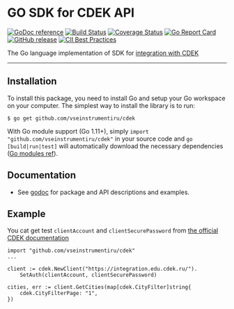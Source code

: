 # GO SDK for CDEK API
[![GoDoc reference](https://godoc.org/github.com/vseinstrumentiru/CDEK?status.svg)](https://godoc.org/github.com/vseinstrumentiru/CDEK) 
[![Build Status](https://travis-ci.com/vseinstrumentiru/CDEK.svg?branch=master)](https://travis-ci.com/vseinstrumentiru/CDEK)
[![Coverage Status](https://coveralls.io/repos/github/vseinstrumentiru/CDEK/badge.svg?branch=travis)](https://coveralls.io/github/vseinstrumentiru/CDEK?branch=travis)
[![Go Report Card](https://goreportcard.com/badge/github.com/vseinstrumentiru/CDEK)](https://goreportcard.com/report/github.com/vseinstrumentiru/CDEK)
[![GitHub release](https://img.shields.io/github/release/vseinstrumentiru/cdek.svg)](https://github.com/vseinstrumentiru/CDEK/releases)
[![CII Best Practices](https://bestpractices.coreinfrastructure.org/projects/2990/badge)](https://bestpractices.coreinfrastructure.org/projects/2990)

The Go language implementation of SDK for [integration with CDEK](https://www.cdek.ru/clients/integrator.html)

----
Installation
------------

To install this package, you need to install Go and setup your Go workspace on
your computer. The simplest way to install the library is to run:

```
$ go get github.com/vseinstrumentiru/cdek
```
With Go module support (Go 1.11+), simply `import "github.com/vseinstrumentiru/cdek"` in
your source code and `go [build|run|test]` will automatically download the
necessary dependencies ([Go modules
ref](https://github.com/golang/go/wiki/Modules)).

Documentation
-------------
- See [godoc](https://godoc.org/github.com/vseinstrumentiru/CDEK) for package and API
  descriptions and examples.

Example
-------------
You cat get test `clientAccount` and `clientSecurePassword` from [the official CDEK documentation](https://confluence.cdek.ru/pages/viewpage.action?pageId=20264477#DataExchangeProtocol(v1.5)-TestAccount)
```
import "github.com/vseinstrumentiru/cdek"
...

client := cdek.NewClient("https://integration.edu.cdek.ru/").
    SetAuth(clientAccount, clientSecurePassword)

cities, err := client.GetCities(map[cdek.CityFilter]string{
    cdek.CityFilterPage: "1",
})
```
